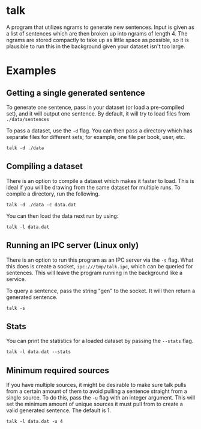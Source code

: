 # talk

A program that utilizes ngrams to generate new sentences. Input is given as a list of sentences which are then broken up into ngrams of length 4. The ngrams are stored compactly to take up as little space as possible, so it is plausible to run this in the background given your dataset isn't too large.

# Examples
## Getting a single generated sentence
To generate one sentence, pass in your dataset (or load a pre-compiled set), and it will output one sentence. By default, it will try to load files from `./data/sentences`

To pass a dataset, use the `-d` flag. You can then pass a directory which has separate files for different sets; for example, one file per book, user, etc.

`talk -d ./data`

## Compiling a dataset
There is an option to compile a dataset which makes it faster to load. This is ideal if you will be drawing from the same dataset for multiple runs. To compile a directory, run the following.

`talk -d ./data -c data.dat`

You can then load the data next run by using:

`talk -l data.dat`

## Running an IPC server (Linux only)
There is an option to run this program as an IPC server via the `-s` flag. What this does is create a socket, `ipc:///tmp/talk.ipc`, which can be queried for sentences. This will leave the program running in the background like a service.

To query a sentence, pass the string "gen" to the socket. It will then return a generated sentence.

`talk -s`

## Stats
You can print the statistics for a loaded dataset by passing the `--stats` flag.

`talk -l data.dat --stats`

## Minimum required sources
If you have multiple sources, it might be desirable to make sure talk pulls from a certain amount of them to avoid pulling a sentence straight from a single source. To do this, pass the `-u` flag with an integer argument. This will set the minimum amount of unique sources it must pull from to create a valid generated sentence. The default is 1.

`talk -l data.dat -u 4`
